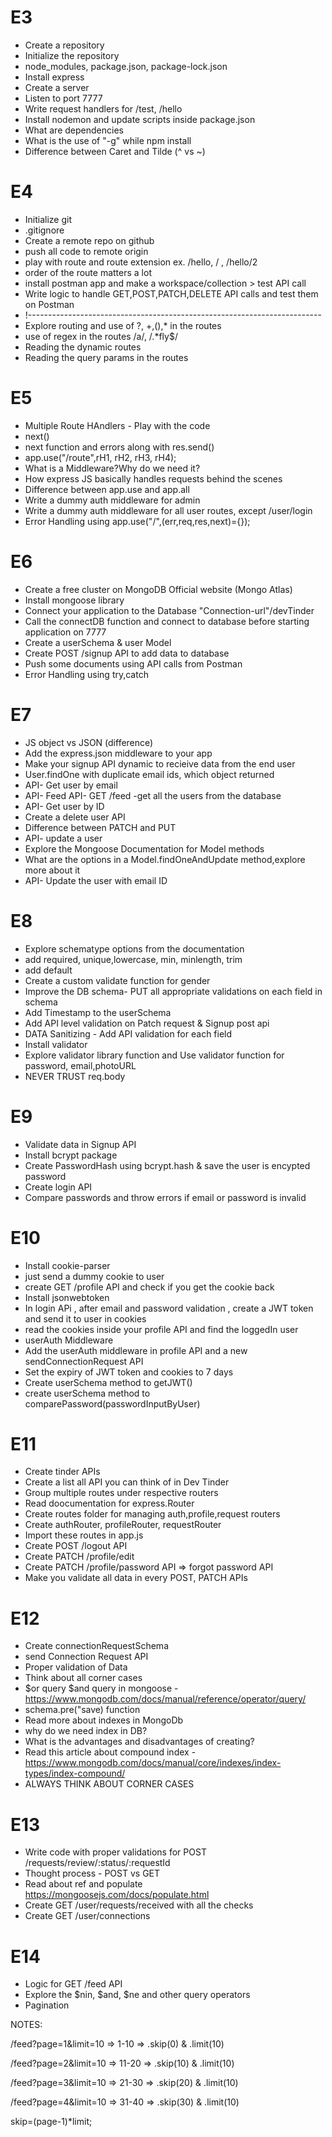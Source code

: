 # E3
- Create a repository
- Initialize the repository
- node_modules, package.json, package-lock.json
- Install express
- Create a server
- Listen to port 7777
- Write request handlers for /test, /hello
- Install nodemon and update scripts inside package.json
- What are dependencies
- What is the use of "-g" while npm install
- Difference between Caret and Tilde (^ vs ~)
# E4
- Initialize git
- .gitignore
- Create a remote repo on github
- push all code to remote origin
- play with route and route extension  ex. /hello, / , /hello/2
- order of the route matters a lot
- install postman app and make a workspace/collection > test API call
- Write logic to handle GET,POST,PATCH,DELETE API calls and test them on Postman
- !-------------------------------------------------------------------------
- Explore routing and use of ?, +,(),* in the routes
- use of regex in the routes /a/, /.*fly$/
- Reading the dynamic routes
- Reading the query params in the routes
# E5
- Multiple Route HAndlers - Play with the code
- next()
- next function and errors along with res.send()
- app.use("/route",rH1, rH2, rH3, rH4);
- What is a Middleware?Why do we need it?
- How express JS basically handles requests behind the scenes
- Difference between app.use and app.all
- Write a dummy auth middleware for admin
- Write a dummy auth middleware for all user routes, except /user/login
- Error Handling using app.use("/",(err,req,res,next)={});
# E6
- Create a free cluster on MongoDB Official website (Mongo Atlas)
- Install mongoose library
- Connect your application to the Database "Connection-url"/devTinder
- Call the connectDB function and connect to database before starting application on 7777
- Create a userSchema & user Model
- Create POST /signup API to add data to database
- Push some documents using API calls from Postman
- Error Handling using try,catch
# E7
- JS object vs JSON (difference)
- Add the express.json middleware to your app
- Make your signup API dynamic to recieive data from the end user 
- User.findOne with duplicate email ids, which object returned
- API- Get user by email
- API- Feed API- GET /feed -get all the users from the database 
- API- Get user by ID
- Create a delete user API
- Difference between PATCH and PUT
- API- update a user
- Explore the Mongoose Documentation for Model methods
- What are the options in a Model.findOneAndUpdate method,explore more about it
- API- Update the user with email ID
# E8
- Explore schematype options from the documentation
- add required, unique,lowercase, min, minlength, trim
- add default
- Create a custom validate function for gender
- Improve the DB schema- PUT all appropriate validations on each field in schema
- Add Timestamp to the userSchema
- Add API level validation on Patch request & Signup post api
- DATA Sanitizing - Add API validation for each field
- Install validator
- Explore validator library function and Use validator function for password, email,photoURL
- NEVER TRUST req.body
# E9
- Validate data in Signup API
- Install bcrypt package
- Create PasswordHash using bcrypt.hash & save the user is encypted password
- Create login API
- Compare passwords and throw errors if email or password is invalid
# E10
- Install cookie-parser
- just send a dummy cookie to user
- create GET /profile API and check if you get the cookie back
- Install jsonwebtoken 
- In login APi , after email and password validation , create a JWT token and send it to user in cookies 
- read the cookies inside your profile API and find the loggedIn user
- userAuth Middleware
- Add the userAuth middleware in profile API and a new sendConnectionRequest API
- Set the expiry of JWT token and cookies to 7 days
- Create userSchema method to getJWT()
- create userSchema method to comparePassword(passwordInputByUser)
# E11
- Create tinder APIs
- Create a list all API you can think of in Dev Tinder
- Group multiple routes under respective routers
- Read doocumentation for express.Router
- Create routes folder for managing auth,profile,request routers
- Create authRouter, profileRouter, requestRouter
- Import these routes in app.js
- Create POST /logout API
- Create PATCH /profile/edit
- Create PATCH /profile/password API => forgot password API
- Make you validate all data in every POST, PATCH APIs
# E12
- Create connectionRequestSchema
- send Connection Request API
- Proper validation of Data
- Think about all corner cases
- $or query $and query in mongoose - https://www.mongodb.com/docs/manual/reference/operator/query/
- schema.pre("save) function 
- Read more about indexes in MongoDb
- why do we need index in DB?
- What is the advantages and disadvantages of creating?
- Read this article about compound index - https://www.mongodb.com/docs/manual/core/indexes/index-types/index-compound/
- ALWAYS THINK ABOUT CORNER CASES
# E13
- Write code with proper validations for POST /requests/review/:status/:requestId
- Thought process - POST vs GET
- Read about ref and populate https://mongoosejs.com/docs/populate.html
- Create GET /user/requests/received with all the checks
- Create GET /user/connections
# E14
- Logic for GET /feed API
- Explore the $nin, $and, $ne and other query operators
- Pagination 

NOTES:

/feed?page=1&limit=10 => 1-10 => .skip(0) & .limit(10) 

/feed?page=2&limit=10 => 11-20 => .skip(10) & .limit(10)

/feed?page=3&limit=10 => 21-30 => .skip(20) & .limit(10)

/feed?page=4&limit=10 => 31-40 => .skip(30) & .limit(10)  

skip=(page-1)*limit;
